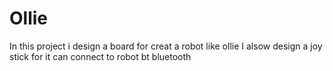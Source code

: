 # Ollie
In this project i design a board for creat a robot like ollie 
I alsow design a joy stick for it can connect to robot bt bluetooth 
